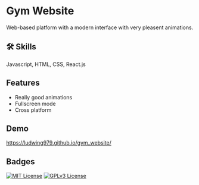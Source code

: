 
# Gym Website

Web-based platform with a modern interface with very pleasent animations.


## 🛠 Skills
Javascript, HTML, CSS, React.js


## Features

- Really good animations
- Fullscreen mode
- Cross platform


## Demo

https://ludwing979.github.io/gym_website/


## Badges

[![MIT License](https://img.shields.io/badge/License-MIT-green.svg)](https://choosealicense.com/licenses/mit/)
[![GPLv3 License](https://img.shields.io/badge/License-GPL%20v3-yellow.svg)](https://opensource.org/licenses/)

